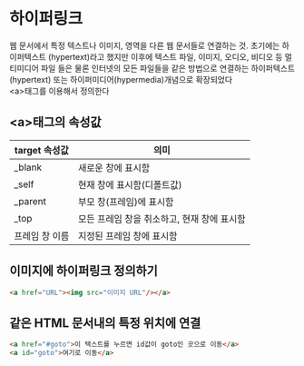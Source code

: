 # 하이퍼링크

웹 문서에서 특정 텍스트나 이미지, 영역을 다른 웹 문서들로 연결하는 것. 초기에는 하이퍼텍스트
(hypertext)라고 했지만 이후에 텍스트 파일, 이미지, 오디오, 비디오 등 멀티미디어 파일 들은 물론 인터넷의 모든 파일들을 같은 방법으로 연결하는 하이퍼텍스트(hypertext) 또는 하이퍼미디어(hypermedia)개념으로 확장되었다  
\<a>태그를 이용해서 정의한다

## \<a>태그의 속성값

| target 속성값  | 의미                                        |
| -------------- | ------------------------------------------- |
| \_blank        | 새로운 창에 표시함                          |
| \_self         | 현재 창에 표시함(디폴트값)                  |
| \_parent       | 부모 창(프레임)에 표시함                    |
| \_top          | 모든 프레임 창을 취소하고, 현재 창에 표시함 |
| 프레임 창 이름 | 지정된 프레임 창에 표시함                   |

## 이미지에 하이퍼링크 정의하기

```html
<a href="URL"><img src="이미지 URL"/></a>
```

## 같은 HTML 문서내의 특정 위치에 연결

```html
<a href="#goto">이 텍스트를 누르면 id값이 goto인 곳으로 이동</a>
<a id="goto">여기로 이동</a>
```
